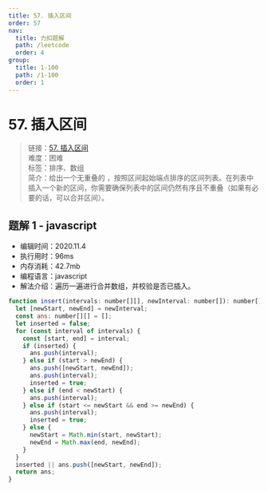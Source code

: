 ```yaml
---
title: 57. 插入区间
order: 57
nav:
  title: 力扣题解
  path: /leetcode
  order: 4
group:
  title: 1-100
  path: /1-100
  order: 1
---
```


# 57. 插入区间

> 链接：[57. 插入区间](https://leetcode-cn.com/problems/insert-interval/)  
> 难度：困难  
> 标签：排序、数组  
> 简介：给出一个无重叠的 ，按照区间起始端点排序的区间列表。在列表中插入一个新的区间，你需要确保列表中的区间仍然有序且不重叠（如果有必要的话，可以合并区间）。

## 题解 1 - javascript

- 编辑时间：2020.11.4
- 执行用时：96ms
- 内存消耗：42.7mb
- 编程语言：javascript
- 解法介绍：遍历一遍进行合并数组，并校验是否已插入。

```javascript
function insert(intervals: number[][], newInterval: number[]): number[][] {
  let [newStart, newEnd] = newInterval;
  const ans: number[][] = [];
  let inserted = false;
  for (const interval of intervals) {
    const [start, end] = interval;
    if (inserted) {
      ans.push(interval);
    } else if (start > newEnd) {
      ans.push([newStart, newEnd]);
      ans.push(interval);
      inserted = true;
    } else if (end < newStart) {
      ans.push(interval);
    } else if (start <= newStart && end >= newEnd) {
      ans.push(interval);
      inserted = true;
    } else {
      newStart = Math.min(start, newStart);
      newEnd = Math.max(end, newEnd);
    }
  }
  inserted || ans.push([newStart, newEnd]);
  return ans;
}
```
